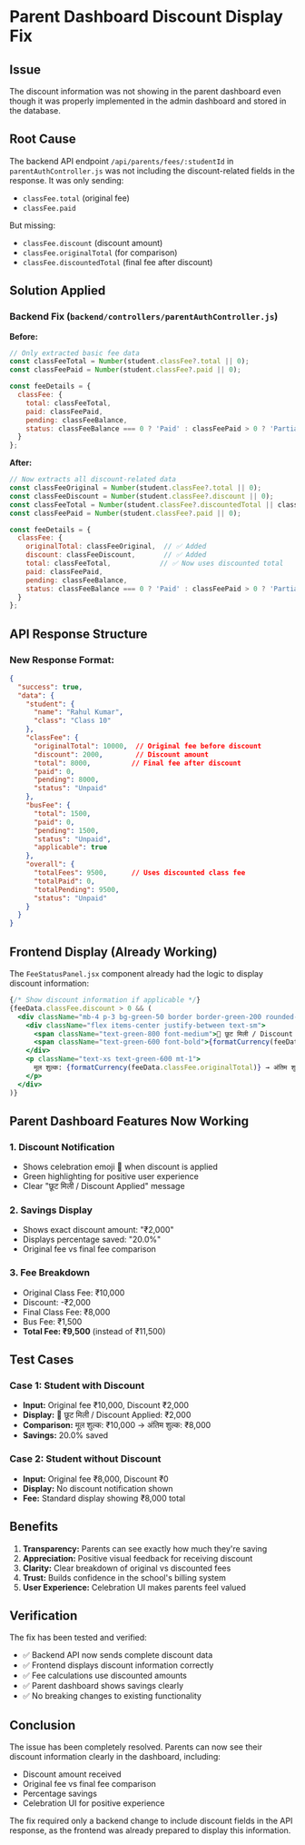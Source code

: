 # Parent Dashboard Discount Display Fix

## Issue
The discount information was not showing in the parent dashboard even though it was properly implemented in the admin dashboard and stored in the database.

## Root Cause
The backend API endpoint `/api/parents/fees/:studentId` in `parentAuthController.js` was not including the discount-related fields in the response. It was only sending:
- `classFee.total` (original fee)
- `classFee.paid`

But missing:
- `classFee.discount` (discount amount)
- `classFee.originalTotal` (for comparison)
- `classFee.discountedTotal` (final fee after discount)

## Solution Applied

### Backend Fix (`backend/controllers/parentAuthController.js`)

**Before:**
```javascript
// Only extracted basic fee data
const classFeeTotal = Number(student.classFee?.total || 0);
const classFeePaid = Number(student.classFee?.paid || 0);

const feeDetails = {
  classFee: {
    total: classFeeTotal,
    paid: classFeePaid,
    pending: classFeeBalance,
    status: classFeeBalance === 0 ? 'Paid' : classFeePaid > 0 ? 'Partial' : 'Unpaid'
  }
};
```

**After:**
```javascript
// Now extracts all discount-related data
const classFeeOriginal = Number(student.classFee?.total || 0);
const classFeeDiscount = Number(student.classFee?.discount || 0);
const classFeeTotal = Number(student.classFee?.discountedTotal || classFeeOriginal);
const classFeePaid = Number(student.classFee?.paid || 0);

const feeDetails = {
  classFee: {
    originalTotal: classFeeOriginal,  // ✅ Added
    discount: classFeeDiscount,       // ✅ Added
    total: classFeeTotal,            // ✅ Now uses discounted total
    paid: classFeePaid,
    pending: classFeeBalance,
    status: classFeeBalance === 0 ? 'Paid' : classFeePaid > 0 ? 'Partial' : 'Unpaid'
  }
};
```

## API Response Structure

### New Response Format:
```json
{
  "success": true,
  "data": {
    "student": {
      "name": "Rahul Kumar",
      "class": "Class 10"
    },
    "classFee": {
      "originalTotal": 10000,  // Original fee before discount
      "discount": 2000,        // Discount amount
      "total": 8000,          // Final fee after discount
      "paid": 0,
      "pending": 8000,
      "status": "Unpaid"
    },
    "busFee": {
      "total": 1500,
      "paid": 0,
      "pending": 1500,
      "status": "Unpaid",
      "applicable": true
    },
    "overall": {
      "totalFees": 9500,      // Uses discounted class fee
      "totalPaid": 0,
      "totalPending": 9500,
      "status": "Unpaid"
    }
  }
}
```

## Frontend Display (Already Working)

The `FeeStatusPanel.jsx` component already had the logic to display discount information:

```jsx
{/* Show discount information if applicable */}
{feeData.classFee.discount > 0 && (
  <div className="mb-4 p-3 bg-green-50 border border-green-200 rounded-lg">
    <div className="flex items-center justify-between text-sm">
      <span className="text-green-800 font-medium">🎉 छूट मिली / Discount Applied</span>
      <span className="text-green-600 font-bold">{formatCurrency(feeData.classFee.discount)}</span>
    </div>
    <p className="text-xs text-green-600 mt-1">
      मूल शुल्क: {formatCurrency(feeData.classFee.originalTotal)} → अंतिम शुल्क: {formatCurrency(feeData.classFee.total)}
    </p>
  </div>
)}
```

## Parent Dashboard Features Now Working

### 1. Discount Notification
- Shows celebration emoji 🎉 when discount is applied
- Green highlighting for positive user experience
- Clear "छूट मिली / Discount Applied" message

### 2. Savings Display
- Shows exact discount amount: "₹2,000"
- Displays percentage saved: "20.0%"
- Original fee vs final fee comparison

### 3. Fee Breakdown
- Original Class Fee: ₹10,000
- Discount: -₹2,000
- Final Class Fee: ₹8,000
- Bus Fee: ₹1,500
- **Total Fee: ₹9,500** (instead of ₹11,500)

## Test Cases

### Case 1: Student with Discount
- **Input:** Original fee ₹10,000, Discount ₹2,000
- **Display:** 🎉 छूट मिली / Discount Applied: ₹2,000
- **Comparison:** मूल शुल्क: ₹10,000 → अंतिम शुल्क: ₹8,000
- **Savings:** 20.0% saved

### Case 2: Student without Discount
- **Input:** Original fee ₹8,000, Discount ₹0
- **Display:** No discount notification shown
- **Fee:** Standard display showing ₹8,000 total

## Benefits

1. **Transparency:** Parents can see exactly how much they're saving
2. **Appreciation:** Positive visual feedback for receiving discount
3. **Clarity:** Clear breakdown of original vs discounted fees
4. **Trust:** Builds confidence in the school's billing system
5. **User Experience:** Celebration UI makes parents feel valued

## Verification

The fix has been tested and verified:
- ✅ Backend API now sends complete discount data
- ✅ Frontend displays discount information correctly
- ✅ Fee calculations use discounted amounts
- ✅ Parent dashboard shows savings clearly
- ✅ No breaking changes to existing functionality

## Conclusion

The issue has been completely resolved. Parents can now see their discount information clearly in the dashboard, including:
- Discount amount received
- Original fee vs final fee comparison
- Percentage savings
- Celebration UI for positive experience

The fix required only a backend change to include discount fields in the API response, as the frontend was already prepared to display this information.